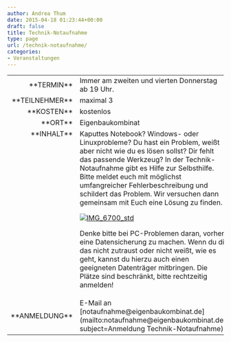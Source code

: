 ```yaml
---
author: Andrea Thum
date: 2015-04-18 01:23:44+00:00
draft: false
title: Technik-Notaufnahme
type: page
url: /technik-notaufnahme/
categories:
- Veranstaltungen
---
```


<table >
<tbody >
<tr >

<td style="width: 20%; text-align: right;" >**TERMIN**
</td>

<td style="text-align: left;" >Immer am zweiten und vierten Donnerstag ab 19 Uhr.

</td>
</tr>
<tr >

<td style="width: 20%; text-align: right;" >**TEILNEHMER**
</td>

<td style="text-align: left;" >maximal 3
</td>
</tr>
<tr >

<td style="width: 20%; text-align: right;" >**KOSTEN**
</td>

<td style="text-align: left;" >kostenlos
</td>
</tr>
<tr >

<td style="width: 20%; text-align: right;" >**ORT**
</td>

<td style="text-align: left;" >Eigenbaukombinat
</td>
</tr>
<tr >

<td style="width: 20%; text-align: right; vertical-align: top;" >**INHALT**
</td>

<td style="text-align: left;" >Kaputtes Notebook? Windows- oder Linuxprobleme? Du hast ein Problem, weißt aber nicht wie du es lösen sollst? Dir fehlt das passende Werkzeug? In der Technik-Notaufnahme gibt es Hilfe zur Selbsthilfe. Bitte meldet euch mit möglichst umfangreicher Fehlerbeschreibung und schildert das Problem. Wir versuchen dann gemeinsam mit Euch eine Lösung zu finden.

[![IMG_6700_std](https://eigenbaukombinat.de/wp-content/uploads/2015/04/IMG_6700_std-300x200.jpg)
](https://eigenbaukombinat.de/wp-content/uploads/2015/04/IMG_6700_std.jpg)

Denke bitte bei PC-Problemen daran, vorher eine Datensicherung zu machen. Wenn du dir das nicht zutraust oder nicht weißt, wie es geht, kannst du hierzu auch einen geeigneten Datenträger mitbringen. Die Plätze sind beschränkt, bitte rechtzeitig anmelden!
</td>
</tr>
<tr >

<td style="width: 20%; text-align: right;" >**ANMELDUNG**
</td>

<td style="text-align: left;" >E-Mail an [notaufnahme@eigenbaukombinat.de](mailto:notaufnahme@eigenbaukombinat.de?subject=Anmeldung Technik-Notaufnahme)
</td>
</tr>
</tbody>
</table>
